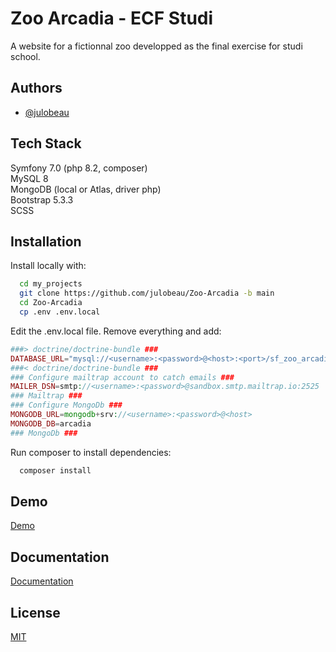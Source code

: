 
# Zoo Arcadia - ECF Studi

A website for a fictionnal zoo developped as the final exercise for studi school.




## Authors

- [@julobeau](https://github.com/julobeau)


## Tech Stack

Symfony 7.0 (php 8.2, composer)   
MySQL 8  
MongoDB (local or Atlas, driver php)  
Bootstrap 5.3.3  
SCSS


## Installation

Install locally with:

```bash
  cd my_projects
  git clone https://github.com/julobeau/Zoo-Arcadia -b main
  cd Zoo-Arcadia
  cp .env .env.local
```
  Edit the .env.local file. Remove everything and add:
  ```php
 ###> doctrine/doctrine-bundle ###
DATABASE_URL="mysql://<username>:<password>@<host>:<port>/sf_zoo_arcadia?serverVersion=8.0.32&charset=utf8mb4"
###< doctrine/doctrine-bundle ###
### Configure mailtrap account to catch emails ###
MAILER_DSN=smtp://<username>:<password>@sandbox.smtp.mailtrap.io:2525
### Mailtrap ###
### Configure MongoDb ###
MONGODB_URL=mongodb+srv://<username>:<password>@<host>
MONGODB_DB=arcadia
### MongoDb ###
  ```
  
  Run composer to install dependencies:

```bash
  composer install
```
## Demo

[Demo](https://zoo-arcadia-jb-9f78cb1dd18e.herokuapp.com/)


## Documentation

[Documentation](https://linktodocumentation)


## License

[MIT](https://choosealicense.com/licenses/mit/)

